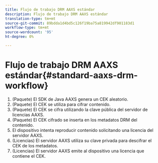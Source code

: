 ```yaml
---
title: Flujo de trabajo DRM AAXS estándar
description: Flujo de trabajo DRM AAXS estándar
translation-type: tm+mt
source-git-commit: 89bdda1d4bd5c126f19ba75a819942df901183d1
workflow-type: tm+mt
source-wordcount: '95'
ht-degree: 0%

---
```



# Flujo de trabajo DRM AAXS estándar{#standard-aaxs-drm-workflow}

1. (Paquete) El SDK de Java AAXS genera un CEK aleatorio.
1. (Paquete) El CEK se utiliza para cifrar contenido.
1. (Paquete) El CEK se cifra utilizando la clave pública del servidor de licencias AAXS.
1. (Paquete) El CEK cifrado se inserta en los metadatos DRM del contenido.
1. El dispositivo intenta reproducir contenido solicitando una licencia del servidor AAXS.
1. (Licencias) El servidor AAXS utiliza su clave privada para descifrar el CEK de los metadatos.
1. (Licencias) El servidor AAXS emite al dispositivo una licencia que contiene el CEK.
